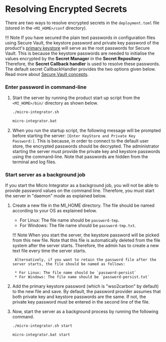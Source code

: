 # Resolving Encrypted Secrets

There are two ways to resolve encrypted secrets in the `deployment.toml` file (stored in the `<MI_HOME>/conf` directory).

!!! Note
    If you have secured the plain text passwords in configuration files using Secure Vault, the keystore password and private key password of the product's [primary keystore](../../setup/security/configuring_keystores.md) will serve as the root passwords for Secure Vault. This is because the keystore passwords are needed to initialise the values encrypted by the **Secret Manager** in the **Secret Repository**. Therefore, the **Secret Callback handler** is used to resolve these passwords. The default secret CallbackHandler provides the two options given below. Read more about [Secure Vault concepts](../../references/security/customizing-secure-vault.md).

### Enter password in command-line
1. Start the server by running the product start up script from the `<MI_HOME>/bin/` directory as shown below.

   ```bash tab='On Linux'
   ./micro-integrator.sh
   ```

   ```bash tab='On Window'
   micro-integrator.bat
   ```

2. When you run the startup script, the following message will be prompted before starting the server: `[Enter KeyStore and Private Key Password:]`. This is because, in order to connect to the default user store, the encrypted passwords should be decrypted. The administrator starting the server must provide the private key and keystore passwords using the command-line. Note that passwords are hidden from the terminal and log files.

### Start server as a background job

If you start the Micro Integrator as a background job, you will not be able to provide password values on the command line. Therefore, you must start the server in "daemon" mode as explained below.

1. Create a new file in the MI_HOME directory. The file should be named according to your OS as explained below.

    * For Linux: The file name should be `password-tmp`.
    * For Windows: The file name should be `password-tmp.txt`.

    !!! Note
        When you start the server, the keystore password will be picked from this new file. Note that this file is automatically deleted from the file system after the server starts. Therefore, the admin has to create a new text file every time the server starts.

        Alternatively, if you want to retain the password file after the server starts, the file should be named as follows:

        * For Linux: The file name should be `password-persist`
        * For Windows: The file name should be `password-persist.txt`

2. Add the primary keystore password (which is "wso2carbon" by default) to the new file and save. By default, the password provider assumes that both private key and keystore passwords are the same. If not, the private key password must be entered in the second line of the file.

3. Now, start the server as a background process by running the following command.

    ```bash tab='On Linux'
    ./micro-integrator.sh start
    ```

    ```bash tab='On Window'
    micro-integrator.bat start
    ```
